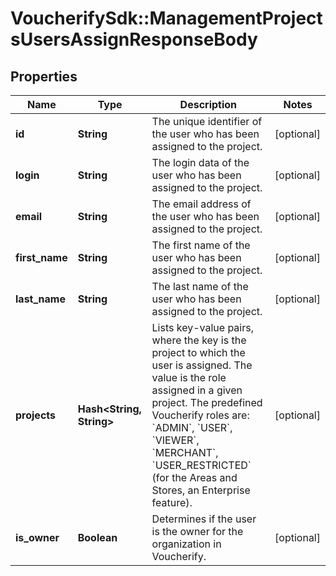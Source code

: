 # VoucherifySdk::ManagementProjectsUsersAssignResponseBody

## Properties

| Name | Type | Description | Notes |
| ---- | ---- | ----------- | ----- |
| **id** | **String** | The unique identifier of the user who has been assigned to the project. | [optional] |
| **login** | **String** | The login data of the user who has been assigned to the project. | [optional] |
| **email** | **String** | The email address of the user who has been assigned to the project. | [optional] |
| **first_name** | **String** | The first name of the user who has been assigned to the project. | [optional] |
| **last_name** | **String** | The last name of the user who has been assigned to the project. | [optional] |
| **projects** | **Hash&lt;String, String&gt;** | Lists key-value pairs, where the key is the project to which the user is assigned. The value is the role assigned in a given project. The predefined Voucherify roles are: &#x60;ADMIN&#x60;, &#x60;USER&#x60;, &#x60;VIEWER&#x60;, &#x60;MERCHANT&#x60;, &#x60;USER_RESTRICTED&#x60; (for the Areas and Stores, an Enterprise feature). | [optional] |
| **is_owner** | **Boolean** | Determines if the user is the owner for the organization in Voucherify. | [optional] |

